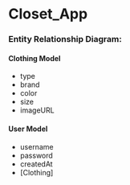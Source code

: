 # Closet_App

### Entity Relationship Diagram:

#### Clothing Model
* type
* brand
* color
* size
* imageURL

#### User Model
* username
* password
* createdAt
* [Clothing]

